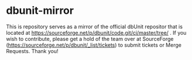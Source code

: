 # dbunit-mirror

This is repository serves as a mirror of the official dbUnit repositor that is located at  https://sourceforge.net/p/dbunit/code.git/ci/master/tree/ . If you wish to contribute, please get a hold of the team over at SourceForge (https://sourceforge.net/p/dbunit/_list/tickets) to submit tickets or Merge Requests. Thank you!
